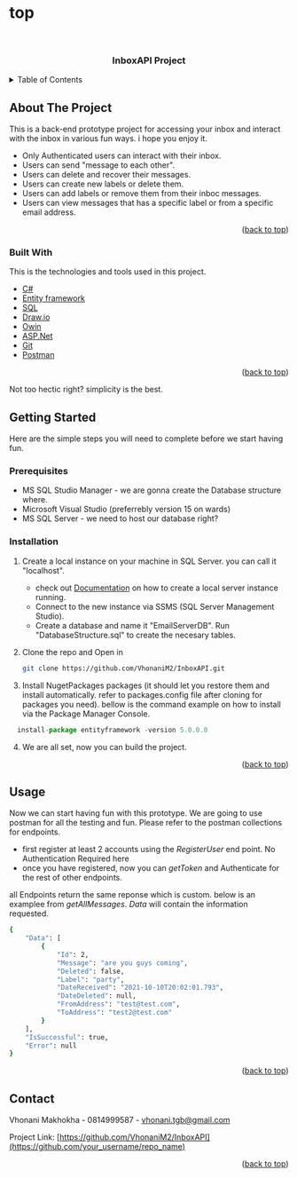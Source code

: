 # top

<!-- PROJECT LOGO -->
<br />
<div align="center">
  <h3 align="center">InboxAPI Project</h3>

  <p align="center">
    
  </p>
</div>


<!-- TABLE OF CONTENTS -->
<details>
  <summary>Table of Contents</summary>
  <ol>
    <li>
      <a href="#about-the-project">About The Project</a>
      <ul>
        <li><a href="#built-with">Built With</a></li>
      </ul>
    </li>
    <li>
      <a href="#getting-started">Getting Started</a>
      <ul>
        <li><a href="#prerequisites">Prerequisites</a></li>
        <li><a href="#installation">Installation</a></li>
      </ul>
    </li>
    <li><a href="#usage">Usage</a></li>
    <li><a href="#roadmap">Roadmap</a></li>
    <li><a href="#contributing">Contributing</a></li>
    <li><a href="#license">License</a></li>
    <li><a href="#contact">Contact</a></li>
    <li><a href="#acknowledgments">Acknowledgments</a></li>
  </ol>
</details>



<!-- ABOUT THE PROJECT -->
## About The Project


This is a back-end prototype project for accessing your inbox and interact with the inbox in various fun ways. i hope you enjoy it. 

* Only Authenticated users can interact with their inbox. 
* Users can send "message to each other".
* Users can delete and recover their messages.
* Users can create new labels or delete them.
* Users can add labels or remove them from their inboc messages.
* Users can view messages that has a specific label or from a specific email address.

<p align="right">(<a href="#top">back to top</a>)</p>

### Built With

This is the technologies and tools used in this project. 

* [C#](https://docs.microsoft.com/en-us/dotnet/csharp/)
* [Entity framework](https://docs.microsoft.com/en-us/ef/)
* [SQL](https://docs.microsoft.com/en-us/sql/ssms/download-sql-server-management-studio-ssms?view=sql-server-ver15)
* [Draw.io](https://app.diagrams.net/)
* [Owin](https://docs.microsoft.com/en-us/aspnet/aspnet/overview/owin-and-katana/)
* [ASP.Net](https://dotnet.microsoft.com/apps/aspnet)
* [Git](https://git-scm.com/)
* [Postman](https://www.postman.com/)

<p align="right">(<a href="#top">back to top</a>)</p>

Not too hectic right? simplicity is the best. 

<!-- GETTING STARTED -->
## Getting Started

Here are the simple steps you will need to complete before we start having fun.

### Prerequisites

* MS SQL Studio Manager - we are gonna create the Database structure where.
* Microsoft Visual Studio (preferrebly version 15 on wards)
* MS SQL Server - we need to host our database right? 

### Installation

1. Create a local instance on your machine in SQL Server. you can call it "localhost". 
    * check out [Documentation](https://www.c-sharpcorner.com/blogs/creating-local-database-using-microsoft-sql-server) on how to create a local server instance running. 
    * Connect to the new instance via SSMS (SQL Server Management Studio).
    * Create a database and name it "EmailServerDB". Run "DatabaseStructure.sql" to create the necesary tables. 

2. Clone the repo and Open in 
   ```sh
   git clone https://github.com/VhonaniM2/InboxAPI.git
   ```
3. Install NugetPackages packages (it should let you restore them and install automatically. refer to packages.config file after cloning for packages you need). bellow is the command example on how to install via the Package Manager Console.
 ```js
   install-package entityframework -version 5.0.0.0
   ```
4. We are all set, now you can build the project. 

<p align="right">(<a href="#top">back to top</a>)</p>



<!-- USAGE EXAMPLES -->
## Usage

Now we can start having fun with this prototype. We are going to use postman for all the testing and fun. Please refer to the postman collections for endpoints. 

* first register at least 2 accounts using the _RegisterUser_ end point. No Authentication Required here
* once you have registered, now you can _getToken_ and Authenticate for the rest of other endpoints. 

all Endpoints return the same reponse which is custom. below is an examplee from _getAllMessages_. _Data_ will contain the information requested.
```sh
{
    "Data": [
        {
            "Id": 2,
            "Message": "are you guys coming",
            "Deleted": false,
            "Label": "party",
            "DateReceived": "2021-10-10T20:02:01.793",
            "DateDeleted": null,
            "FromAddress": "test@test.com",
            "ToAddress": "test2@test.com"
        }
    ],
    "IsSuccessful": true,
    "Error": null
}
```

<p align="right">(<a href="#top">back to top</a>)</p>

<!-- ROADMAP -->




<!-- CONTACT -->
## Contact

Vhonani Makhokha - 0814999587 - vhonani.tgb@gmail.com

Project Link: [https://github.com/VhonaniM2/InboxAPI](https://github.com/your_username/repo_name)

<p align="right">(<a href="#top">back to top</a>)</p>





